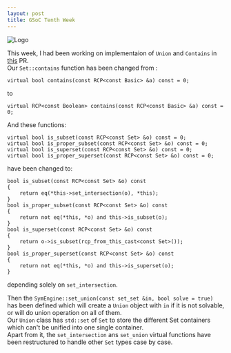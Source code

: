 ```yaml
---
layout: post
title: GSoC Tenth Week
---
```


![Logo](https://summerofcode.withgoogle.com/static/img/summer-of-code-logo.svg)

This week, I had been working on implementaion of `Union` and `Contains` in [this](https://github.com/symengine/symengine/pull/1053) PR. <br>
Our `Set::contains` function has been changed from :
```
virtual bool contains(const RCP<const Basic> &a) const = 0;
```
to
```
virtual RCP<const Boolean> contains(const RCP<const Basic> &a) const = 0;
```
And these functions:
```
virtual bool is_subset(const RCP<const Set> &o) const = 0;
virtual bool is_proper_subset(const RCP<const Set> &o) const = 0;
virtual bool is_superset(const RCP<const Set> &o) const = 0;
virtual bool is_proper_superset(const RCP<const Set> &o) const = 0;
```
have been changed to:
```
bool is_subset(const RCP<const Set> &o) const
{
    return eq(*this->set_intersection(o), *this);
}
bool is_proper_subset(const RCP<const Set> &o) const
{
    return not eq(*this, *o) and this->is_subset(o);
}
bool is_superset(const RCP<const Set> &o) const
{
    return o->is_subset(rcp_from_this_cast<const Set>());
}
bool is_proper_superset(const RCP<const Set> &o) const
{
    return not eq(*this, *o) and this->is_superset(o);
}
```
depending solely on `set_intersection`.

Then the `SymEngine::set_union(const set_set &in, bool solve = true)` has been defined which will create a `Union` object with `in` if it is not solvable, or will do union operation on all of them.
<br>
Our `Union` class has `std::set` of `Set` to store the different Set containers which can't be unified into one single container.
<br>
Apart from it, the `set_intersection` ans `set_union` virtual functions have been restructured to handle other `Set` types case by case.
